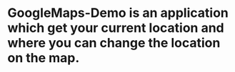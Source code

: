 # GoogleMaps-Demo is an application which get your current location and where you can change the location on the map.

